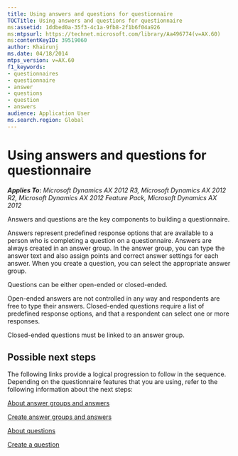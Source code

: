 ```yaml
---
title: Using answers and questions for questionnaire
TOCTitle: Using answers and questions for questionnaire
ms:assetid: 1ddbed0a-35f3-4c1a-9fb8-2f1b6f04a926
ms:mtpsurl: https://technet.microsoft.com/library/Aa496774(v=AX.60)
ms:contentKeyID: 39519060
author: Khairunj
ms.date: 04/18/2014
mtps_version: v=AX.60
f1_keywords:
- questionnaires
- questionnaire
- answer
- questions
- question
- answers
audience: Application User
ms.search.region: Global
---
```


# Using answers and questions for questionnaire 


_**Applies To:** Microsoft Dynamics AX 2012 R3, Microsoft Dynamics AX 2012 R2, Microsoft Dynamics AX 2012 Feature Pack, Microsoft Dynamics AX 2012_

Answers and questions are the key components to building a questionnaire.

Answers represent predefined response options that are available to a person who is completing a question on a questionnaire. Answers are always created in an answer group. In the answer group, you can type the answer text and also assign points and correct answer settings for each answer. When you create a question, you can select the appropriate answer group.

Questions can be either open-ended or closed-ended.

Open-ended answers are not controlled in any way and respondents are free to type their answers. Closed-ended questions require a list of predefined response options, and that a respondent can select one or more responses.

Closed-ended questions must be linked to an answer group.

## Possible next steps

The following links provide a logical progression to follow in the sequence. Depending on the questionnaire features that you are using, refer to the following information about the next steps:

[About answer groups and answers](about-answer-groups-and-answers.md)

[Create answer groups and answers](create-answer-groups-and-answers.md)

[About questions](about-questions.md)

[Create a question](create-a-question.md)

  


